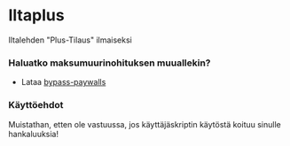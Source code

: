 # Iltaplus

Iltalehden "Plus-Tilaus" ilmaiseksi

### Haluatko maksumuurinohituksen muuallekin?

* Lataa [bypass-paywalls](https://github.com/iamadamdev/bypass-paywalls-chrome)

### Käyttöehdot

Muistathan, etten ole vastuussa, jos käyttäjäskriptin käytöstä koituu sinulle hankaluuksia!
